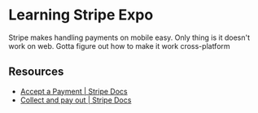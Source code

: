 # Learning Stripe Expo

Stripe makes handling payments on mobile easy. Only thing is it doesn't work on web. Gotta figure out how to make it work cross-platform

## Resources

- [Accept a Payment | Stripe Docs](https://stripe.com/docs/payments/accept-a-payment?platform=react-native)
- [Collect and pay out | Stripe Docs](https://stripe.com/docs/connect/collect-then-transfer-guide?platform=react-native&ui=payment-sheet)
